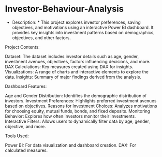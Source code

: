 # Investor-Behaviour-Analysis

* Description: *
This project explores investor preferences, saving objectives, and motivations using an interactive Power BI dashboard. It provides key insights into investment patterns based on demographics, objectives, and other factors.

Project Contents:

Dataset: The dataset includes investor details such as age, gender, investment avenues, objectives, factors influencing decisions, and more.
DAX Calculations: Key measures created using DAX for insights.
Visualizations: A range of charts and interactive elements to explore the data.
Insights: Summary of major findings derived from the analysis.

Dashboard Features:

Age and Gender Distribution: Identifies the demographic distribution of investors.
Investment Preferences: Highlights preferred investment avenues based on objectives.
Reasons for Investment Choices: Analyzes motivations for choosing equity, mutual funds, bonds, and fixed deposits.
Monitoring Behavior: Explores how often investors monitor their investments.
Interactive Filters: Allows users to dynamically filter data by age, gender, objective, and more.

Tools Used:

Power BI: For data visualization and dashboard creation.
DAX: For calculated measures.
